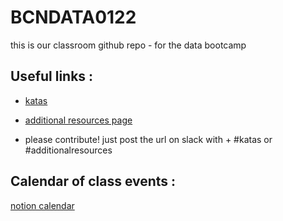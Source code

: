 # BCNDATA0122
this is our classroom github repo - for the data bootcamp


## Useful links :

- [katas](https://www.notion.so/ironhack/f04376c779aa462793d49e927acd2f9b?v=b1f5bff5716c4915be65ce410a9d1166)

- [additional resources page](https://www.notion.so/ironhack/8af74fb0e11447e9812e816ec184b958?v=c90c2e1e8d2846f0bc25d8a9e667ff1e) 

- please contribute! just post the url on slack with + #katas or #additionalresources 



## Calendar of class events : 

[notion calendar](https://www.notion.so/ironhack/Sian-s-data-classroom-5f8f3ff27075492b8b457677368fda2d)

